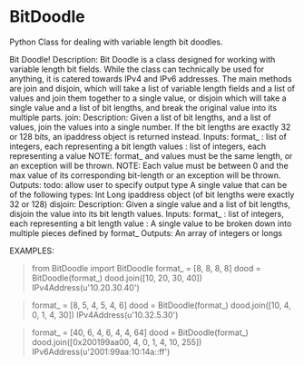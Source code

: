 # BitDoodle
Python Class for dealing with variable length bit doodles.

Bit Doodle!
Description:
    Bit Doodle is a class designed for working with variable length bit fields.  While the class can technically be
    used for anything, it is catered towards IPv4 and IPv6 addresses.  The main methods are join and disjoin, which
    will take a list of variable length fields and a list of values and join them together to a single value, or
    disjoin which will take a single value and a list of bit lengths, and break the original value into its multiple
    parts.
join:
    Description:
        Given a list of bit lengths, and a list of values, join the values into a single number.  If the bit lengths
        are exactly 32 or 128 bits, an ipaddress object is returned instead.
    Inputs:
        format_ : list of integers, each representing a bit length
        values : list of integers, each representing a value
            NOTE: format_ and values must be the same length, or an exception will be thrown.
            NOTE: Each value must be between 0 and the max value of its corresponding bit-length or an exception
                  will be thrown.
    Outputs:      todo: allow user to specify output type
        A single value that can be of the following types:
        Int
        Long
        ipaddress object (of bit lengths were exactly 32 or 128)
disjoin:
    Description:
        Given a single value and a list of bit lengths, disjoin the value into its bit length values.
    Inputs:
        format_ : list of integers, each representing a bit length
        value : A single value to be broken down into multiple pieces defined by format_
    Outputs:
        An array of integers or longs
        
        

EXAMPLES:

>from BitDoodle import BitDoodle
>format_ = [8, 8, 8, 8]
>dood = BitDoodle(format_)
>dood.join([10, 20, 30, 40])
IPv4Address(u'10.20.30.40')

>format_ = [8, 5, 4, 5, 4, 6]
>dood = BitDoodle(format_)
>dood.join([10, 4, 0, 1, 4, 30])
IPv4Address(u'10.32.5.30')

>format_ = [40, 6, 4, 6, 4, 4, 64]
>dood = BitDoodle(format_)
>dood.join([0x200199aa00, 4, 0, 1, 4, 10, 255])
IPv6Address(u'2001:99aa:10:14a::ff')
